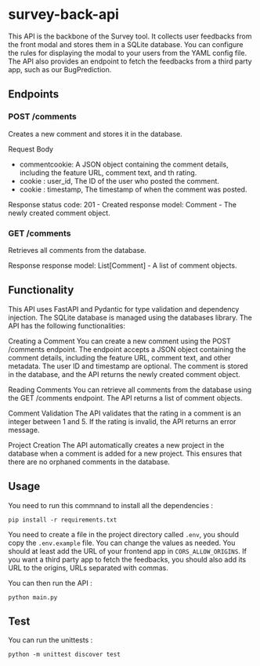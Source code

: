 # survey-back-api

This API is the backbone of the Survey tool. It collects user feedbacks from the front modal and stores them in a SQLite database.
You can configure the rules for displaying the modal to your users from the YAML config file.
The API also provides an endpoint to fetch the feedbacks from a third party app, such as our BugPrediction.

## Endpoints

### POST /comments
Creates a new comment and stores it in the database.

Request Body
- commentcookie: A JSON object containing the comment details, including the feature URL, comment text, and th rating.
- cookie : user_id, The ID of the user who posted the comment.
- cookie : timestamp, The timestamp of when the comment was posted.
    
Response
status code: 201 - Created
response model: Comment - The newly created comment object.

### GET /comments
Retrieves all comments from the database.

Response
response model: List[Comment] - A list of comment objects.

## Functionality
This API uses FastAPI and Pydantic for type validation and dependency injection. The SQLite database is managed using the databases library. The API has the following functionalities:

Creating a Comment
You can create a new comment using the POST /comments endpoint. The endpoint accepts a JSON object containing the comment details, including the feature URL, comment text, and other metadata. The user ID and timestamp are optional. The comment is stored in the database, and the API returns the newly created comment object.

Reading Comments
You can retrieve all comments from the database using the GET /comments endpoint. The API returns a list of comment objects.

Comment Validation
The API validates that the rating in a comment is an integer between 1 and 5. If the rating is invalid, the API returns an error message.

Project Creation
The API automatically creates a new project in the database when a comment is added for a new project. This ensures that there are no orphaned comments in the database.
## Usage

You need to run this commnand to install all the dependencies :

    pip install -r requirements.txt

You need to create a file in the project directory called ```.env```, you should copy the ```.env.example``` file.
You can change the values as needed. You should at least add the URL of your frontend app in ```CORS_ALLOW_ORIGINS```.
If you want a third party app to fetch the feedbacks, you should also add its URL to the origins, URLs separated with commas.

You can then run the API :

    python main.py

## Test 

You can run the unittests : 

    python -m unittest discover test
